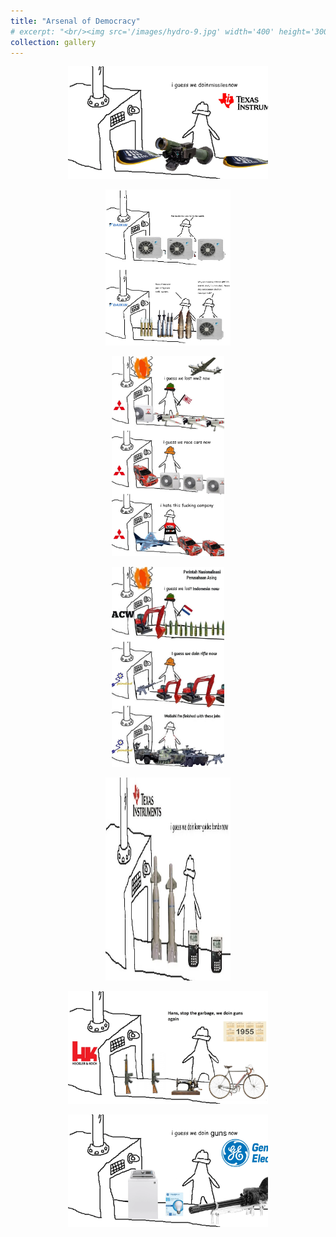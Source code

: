 ```yaml
---
title: "Arsenal of Democracy"
# excerpt: "<br/><img src='/images/hydro-9.jpg' width='400' height='300'>"
collection: gallery
---
```




<p align="center">
  <img src='/images/ncd-1.jpg' width='320' height='180'>
</p>


<p align="center">
  <img src='/images/ncd-2.jpg' width='200' height='250'>
</p>


<p align="center">
  <img src='/images/ncd-3.jpg' width='180' height='320'>
</p>


<p align="center">
  <img src='/images/ncd-4.jpg' width='180' height='320'>
</p>


<p align="center">
  <img src='/images/ncd-5.jpg' width='200' height='325'>
</p>


<p align="center">
  <img src='/images/ncd-6.jpg' width='320' height='180'>
</p>


<p align="center">
  <img src='/images/ncd-7.jpg' width='320' height='180'>
</p>